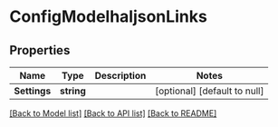 # ConfigModelhaljsonLinks

## Properties
Name | Type | Description | Notes
------------ | ------------- | ------------- | -------------
**Settings** | **string** |  | [optional] [default to null]

[[Back to Model list]](../README.md#documentation-for-models) [[Back to API list]](../README.md#documentation-for-api-endpoints) [[Back to README]](../README.md)

